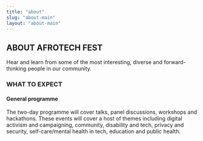 ```yaml
---
title: "about"
slug: "about-main"
layout: "about-main"
---
```


<div class="row">
<div class="col-xs-12 col-md-9 mt-10">
 <h2 class="">ABOUT AFROTECH FEST</h2>
    
<p class="page-description">Hear and learn from some of the most interesting, diverse and forward-thinking people in our community.</p>

<h3> WHAT TO EXPECT </h3>

<h4>General programme</h4>
<p>The two-day programme will cover talks, panel discussions, workshops and hackathons. These events will cover a host of themes including digital activism and campaigning, community, disability and tech, privacy and security, self-care/mental health in tech, education and public health.</p>


</div>

</div>

